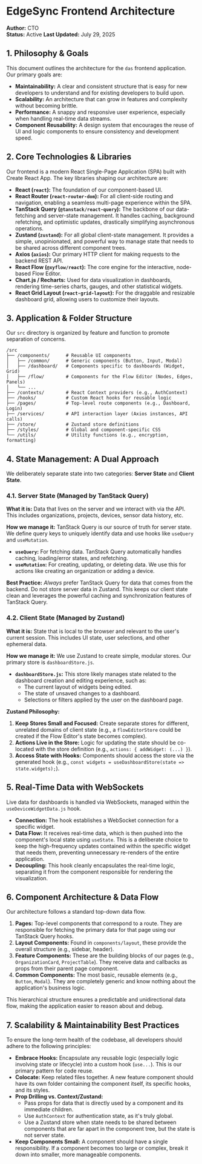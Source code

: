 
# EdgeSync Frontend Architecture

**Author:** CTO  
**Status:** Active
**Last Updated:** July 29, 2025

## 1. Philosophy & Goals

This document outlines the architecture for the `das` frontend application. Our primary goals are:

-   **Maintainability:** A clear and consistent structure that is easy for new developers to understand and for existing developers to build upon.
-   **Scalability:** An architecture that can grow in features and complexity without becoming brittle.
-   **Performance:** A snappy and responsive user experience, especially when handling real-time data streams.
-   **Component Reusability:** A design system that encourages the reuse of UI and logic components to ensure consistency and development speed.

## 2. Core Technologies & Libraries

Our frontend is a modern React Single-Page Application (SPA) built with Create React App. The key libraries shaping our architecture are:

-   **React (`react`):** The foundation of our component-based UI.
-   **React Router (`react-router-dom`):** For all client-side routing and navigation, enabling a seamless multi-page experience within the SPA.
-   **TanStack Query (`@tanstack/react-query`):** The backbone of our data-fetching and server-state management. It handles caching, background refetching, and optimistic updates, drastically simplifying asynchronous operations.
-   **Zustand (`zustand`):** For all global client-state management. It provides a simple, unopinionated, and powerful way to manage state that needs to be shared across different component trees.
-   **Axios (`axios`):** Our primary HTTP client for making requests to the backend REST API.
-   **React Flow (`@xyflow/react`):** The core engine for the interactive, node-based Flow Editor.
-   **Chart.js / Recharts:** Used for data visualization in dashboards, rendering time-series charts, gauges, and other statistical widgets.
-   **React Grid Layout (`react-grid-layout`):** For the draggable and resizable dashboard grid, allowing users to customize their layouts.

## 3. Application & Folder Structure

Our `src` directory is organized by feature and function to promote separation of concerns.

```
/src
├── /components/      # Reusable UI components
│   ├── /common/      # Generic components (Button, Input, Modal)
│   ├── /dashboard/   # Components specific to dashboards (Widget, Grid)
│   ├── /flow/        # Components for the Flow Editor (Nodes, Edges, Panels)
│   └── ...
├── /contexts/        # React Context providers (e.g., AuthContext)
├── /hooks/           # Custom React hooks for reusable logic
├── /pages/           # Top-level route components (e.g., Dashboard, Login)
├── /services/        # API interaction layer (Axios instances, API calls)
├── /store/           # Zustand store definitions
├── /styles/          # Global and component-specific CSS
└── /utils/           # Utility functions (e.g., encryption, formatting)
```

## 4. State Management: A Dual Approach

We deliberately separate state into two categories: **Server State** and **Client State**.

### 4.1. Server State (Managed by TanStack Query)

**What it is:** Data that lives on the server and we interact with via the API. This includes organizations, projects, devices, sensor data history, etc.

**How we manage it:** TanStack Query is our source of truth for server state. We define query keys to uniquely identify data and use hooks like `useQuery` and `useMutation`.

-   **`useQuery`:** For fetching data. TanStack Query automatically handles caching, loading/error states, and refetching.
-   **`useMutation`:** For creating, updating, or deleting data. We use this for actions like creating an organization or adding a device.

**Best Practice:** *Always* prefer TanStack Query for data that comes from the backend. Do not store server data in Zustand. This keeps our client state clean and leverages the powerful caching and synchronization features of TanStack Query.

### 4.2. Client State (Managed by Zustand)

**What it is:** State that is local to the browser and relevant to the user's current session. This includes UI state, user selections, and other ephemeral data.

**How we manage it:** We use Zustand to create simple, modular stores. Our primary store is `dashboardStore.js`.

-   **`dashboardStore.js`:** This store likely manages state related to the dashboard creation and editing experience, such as:
    -   The current layout of widgets being edited.
    -   The state of unsaved changes to a dashboard.
    -   Selections or filters applied by the user on the dashboard page.

**Zustand Philosophy:**

1.  **Keep Stores Small and Focused:** Create separate stores for different, unrelated domains of client state (e.g., a `flowEditorStore` could be created if the Flow Editor's state becomes complex).
2.  **Actions Live in the Store:** Logic for updating the state should be co-located with the store definition (e.g., `actions: { addWidget: (...) }`).
3.  **Access State with Hooks:** Components should access the store via the generated hook (e.g., `const widgets = useDashboardStore(state => state.widgets);`).

## 5. Real-Time Data with WebSockets

Live data for dashboards is handled via WebSockets, managed within the `useDeviceWidgetData.js` hook.

-   **Connection:** The hook establishes a WebSocket connection for a specific widget.
-   **Data Flow:** It receives real-time data, which is then pushed into the component's local state using `useState`. This is a deliberate choice to keep the high-frequency updates contained within the specific widget that needs them, preventing unnecessary re-renders of the entire application.
-   **Decoupling:** This hook cleanly encapsulates the real-time logic, separating it from the component responsible for rendering the visualization.

## 6. Component Architecture & Data Flow

Our architecture follows a standard top-down data flow.

1.  **Pages:** Top-level components that correspond to a route. They are responsible for fetching the primary data for that page using our TanStack Query hooks.
2.  **Layout Components:** Found in `components/layout`, these provide the overall structure (e.g., sidebar, header).
3.  **Feature Components:** These are the building blocks of our pages (e.g., `OrganizationCard`, `ProjectTable`). They receive data and callbacks as props from their parent page component.
4.  **Common Components:** The most basic, reusable elements (e.g., `Button`, `Modal`). They are completely generic and know nothing about the application's business logic.

This hierarchical structure ensures a predictable and unidirectional data flow, making the application easier to reason about and debug.

## 7. Scalability & Maintainability Best Practices

To ensure the long-term health of the codebase, all developers should adhere to the following principles:

-   **Embrace Hooks:** Encapsulate any reusable logic (especially logic involving state or lifecycle) into a custom hook (`use...`). This is our primary pattern for code reuse.
-   **Colocate:** Keep related files together. A new feature component should have its own folder containing the component itself, its specific hooks, and its styles.
-   **Prop Drilling vs. Context/Zustand:**
    -   Pass props for data that is directly used by a component and its immediate children.
    -   Use `AuthContext` for authentication state, as it's truly global.
    -   Use a Zustand store when state needs to be shared between components that are far apart in the component tree, but the state is not server state.
-   **Keep Components Small:** A component should have a single responsibility. If a component becomes too large or complex, break it down into smaller, more manageable components.
